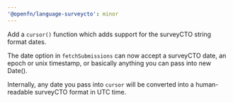 ```yaml
---
'@openfn/language-surveycto': minor
---
```


Add a `cursor()` function which adds support for the surveyCTO string format
dates.

The date option in `fetchSubmissions` can now accept a surveyCTO date, an epoch
or unix timestamp, or basically anything you can pass into new Date().

Internally, any date you pass into `cursor` will be converted into a
human-readable surveyCTO format in UTC time.
